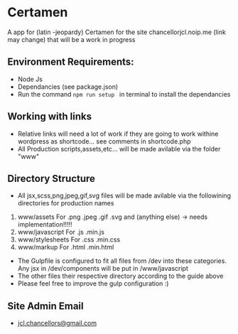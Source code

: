 # Certamen
A app for (latin -jeopardy) Certamen for the site chancellorjcl.noip.me (link may change) that will be a work in progress

## Environment Requirements:
* Node Js
* Dependancies (see package.json)
* Run the command ```npm run setup ``` in terminal to install the dependancies 

## Working with links
* Relative links will need a lot of work if they are going to work withine wordpress as shortcode... see comments in shortcode.php
* All Production scripts,assets,etc... will be made avilable via the folder "www"

## Directory Structure
* All jsx,scss,png,jpeg,gif,svg files will be made avilable via the followining directories for production names
1. www/assets        For .png .jpeg .gif .svg and (anything else) -> needs implementation!!!!!
2. www/javascript    For .js .min.js
3. www/stylesheets   For .css .min.css
4. www/markup        For .html .min.html 
* The Gulpfile is configured to fit all files from /dev into these categories. Any jsx in /dev/components will be put in /www/javascript
* The other files their respective directory according to the guide above
* Please feel free to improve the gulp configuration :)

## Site Admin Email
* jcl.chancellors@gmail.com